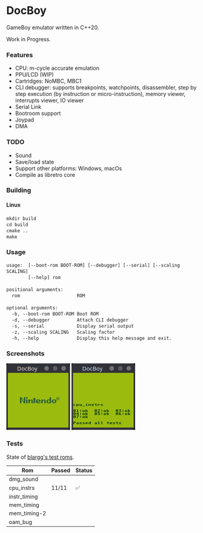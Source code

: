 # DocBoy

GameBoy emulator written in C++20.

Work in Progress.

### Features

* CPU: m-cycle accurate emulation
* PPU/LCD (WIP)
* Cartridges: NoMBC, MBC1
* CLI debugger: supports breakpoints, watchpoints, disassembler, step by step execution (by instruction or micro-instruction), memory viewer, interrupts viewer, IO viewer
* Serial Link
* Bootroom support
* Joypad
* DMA

### TODO
* Sound
* Save/load state
* Support other platforms: Windows, macOs
* Compile as libretro core

### Building

#### Linux

```
mkdir build
cd build
cmake ..
make
```


### Usage

```
usage:  [--boot-rom BOOT-ROM] [--debugger] [--serial] [--scaling SCALING] 
        [--help] rom

positional arguments:
  rom                     ROM

optional arguments:
  -b, --boot-rom BOOT-ROM Boot ROM
  -d, --debugger          Attach CLI debugger
  -s, --serial            Display serial output
  -z, --scaling SCALING   Scaling factor
  -h, --help              Display this help message and exit.
```


### Screenshots

![DMG boot](images/dmg_boot.png)
![Blargg's cpu_instr boot](images/cpu_instrs.png)

### Tests

State of [blargg's test roms](https://github.com/retrio/gb-test-roms).

| Rom          | Passed | Status             |
|--------------|--------|--------------------|
| dmg_sound    |        |                    |
| cpu_instrs   | 11/11  | :white_check_mark: |
| instr_timing |        |                    |
| mem_timing   |        |                    |
| mem_timing-2 |        |                    |
| oam_bug      |        |                    |



